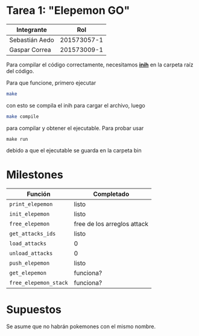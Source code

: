 # Tarea 1: "Elepemon GO"

|Integrante|Rol|
|----|----|
| Sebastián Aedo |201573057-1|
| Gaspar Correa |201573009-1|

Para compilar el código correctamente, necesitamos [**inih**](https://github.com/benhoyt/inih) en la carpeta raíz del código.

Para que funcione, primero ejecutar
```bash
make
```
con esto se compila el inih para cargar el archivo, luego
```bash
make compile
```

para compilar y obtener el ejecutable. Para probar usar
```
make run
```
debido a que el ejecutable se guarda en la carpeta bin


# Milestones

|Función|Completado|
|----|----|
|`print_elepemon`|listo|
|`init_elepemon`|listo|
|`free_elepemon`|free de los arreglos attack|
|`get_attacks_ids`|listo|
|`load_attacks`|0|
|`unload_attacks`|0|
|`push_elepemon`|listo|
|`get_elepemon`|funciona?|
|`free_elepemon_stack`|funciona?|

# Supuestos

Se asume que no habrán pokemones con el mismo nombre.
